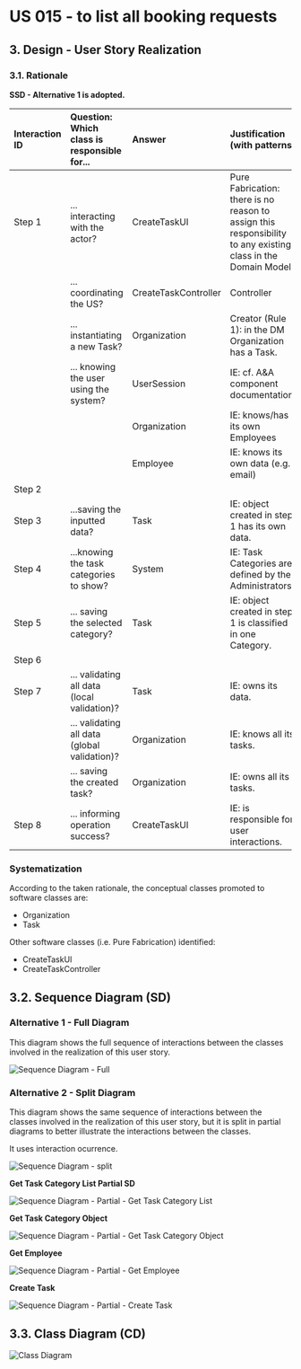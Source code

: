 # US 015 - to list all booking requests

## 3. Design - User Story Realization 

### 3.1. Rationale

**SSD - Alternative 1 is adopted.**

| Interaction ID | Question: Which class is responsible for...   | Answer               | Justification (with patterns)                                                                                 |
|:---------------|:----------------------------------------------|:---------------------|:--------------------------------------------------------------------------------------------------------------|
| Step 1  		     | 	... interacting with the actor?              | CreateTaskUI         | Pure Fabrication: there is no reason to assign this responsibility to any existing class in the Domain Model. |
| 			  		        | 	... coordinating the US?                     | CreateTaskController | Controller                                                                                                    |
| 			  		        | 	... instantiating a new Task?                | Organization         | Creator (Rule 1): in the DM Organization has a Task.                                                          |
| 			  		        | ... knowing the user using the system?        | UserSession          | IE: cf. A&A component documentation.                                                                          |
| 			  		        | 							                                       | Organization         | IE: knows/has its own Employees                                                                               |
| 			  		        | 							                                       | Employee             | IE: knows its own data (e.g. email)                                                                           |
| Step 2  		     | 							                                       |                      |                                                                                                               |
| Step 3  		     | 	...saving the inputted data?                 | Task                 | IE: object created in step 1 has its own data.                                                                |
| Step 4  		     | 	...knowing the task categories to show?      | System               | IE: Task Categories are defined by the Administrators.                                                        |
| Step 5  		     | 	... saving the selected category?            | Task                 | IE: object created in step 1 is classified in one Category.                                                   |
| Step 6  		     | 							                                       |                      |                                                                                                               |              
| Step 7  		     | 	... validating all data (local validation)?  | Task                 | IE: owns its data.                                                                                            | 
| 			  		        | 	... validating all data (global validation)? | Organization         | IE: knows all its tasks.                                                                                      | 
| 			  		        | 	... saving the created task?                 | Organization         | IE: owns all its tasks.                                                                                       | 
| Step 8  		     | 	... informing operation success?             | CreateTaskUI         | IE: is responsible for user interactions.                                                                     | 

### Systematization ##

According to the taken rationale, the conceptual classes promoted to software classes are: 

 * Organization
 * Task

Other software classes (i.e. Pure Fabrication) identified: 

 * CreateTaskUI  
 * CreateTaskController


## 3.2. Sequence Diagram (SD)

### Alternative 1 - Full Diagram

This diagram shows the full sequence of interactions between the classes involved in the realization of this user story.

![Sequence Diagram - Full](svg/us006-sequence-diagram-full.svg)

### Alternative 2 - Split Diagram

This diagram shows the same sequence of interactions between the classes involved in the realization of this user story, but it is split in partial diagrams to better illustrate the interactions between the classes.

It uses interaction ocurrence.

![Sequence Diagram - split](svg/us006-sequence-diagram-split.svg)

**Get Task Category List Partial SD**

![Sequence Diagram - Partial - Get Task Category List](svg/us006-sequence-diagram-partial-get-task-category-list.svg)

**Get Task Category Object**

![Sequence Diagram - Partial - Get Task Category Object](svg/us006-sequence-diagram-partial-get-task-category.svg)

**Get Employee**

![Sequence Diagram - Partial - Get Employee](svg/us006-sequence-diagram-partial-get-employee.svg)

**Create Task**

![Sequence Diagram - Partial - Create Task](svg/us006-sequence-diagram-partial-create-task.svg)

## 3.3. Class Diagram (CD)

![Class Diagram](svg/us006-class-diagram.svg)